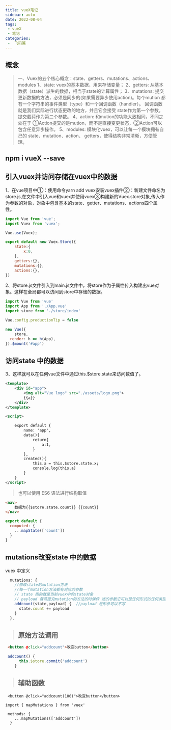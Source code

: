 ```yaml
---
title: vueX笔记
sidebar: auto
date: 2022-08-04
tags:
 - vueX
 - 笔记
categories:
 -  飞码篇
---
```


## 概念

>一、Vuex的五个核心概念：state、getters、mutations、actions、modules
>1、state: vuex的基本数据，用来存储变量；
>2、getters: 从基本数据（state）派生的数据，相当于state的计算属性；
>3、mutations: 提交更新数据的方法，必须是同步的(如果需要异步使用action)。每个mution 都有一个字符串的事件类型（type）和一个回调函数（handler）。
>回调函数就是我们实际进行状态更改的地方，并且它会接受 state作为第一个参数，提交载荷作为第二个参数。
>4、action: 和mution的功能大致相同，不同之处在于 ①Action提交的是mution，而不是直接变更状态，②Action可以包含任意异步操作。
>5、modules: 模块化vuex，可以让每一个模块拥有自己的 state、mutation、action、 getters，使得结构非常清晰，方便管理。



## npm i vueX --save

## 引入vuex并访问存储在vuex中的数据

1、在vue项目中①：使用命令yarn add vuex安装vuex插件②：新建文件命名为store.js,在文件中引入vue和vuex并使用vuex③构建新的Vuex.store对象,传入作为参数的对象，对象中包含基本的state、getter、mutations、actions四个属性。

```jsx
import Vue from 'vue';
import Vuex from 'vuex';

Vue.use(Vuex);

export default new Vuex.Store({
    state:{
        x:0,
    },
    getters:{},
    mutations:{},
    actions:{},
})
```

2、将store.js文件引入到main.js文件中，将store作为子属性传入构建出vue对象。这样在全局都可以访问到store中存储的数据。

```jsx
import Vue from 'vue'
import App from './App.vue'
import store from './store/index'

Vue.config.productionTip = false

new Vue({
    store,
  render: h => h(App),
}).$mount('#app')
```

## 访问state  中的数据

3、这样就可以在任何vue文件中通过this.$store.state来访问数值了。

```xml
<template>
    <div id="app">
        <img alt="Vue logo" src="./assets/logo.png">
        {{a}}
    </div>
</template>

<script>

    export default {
        name: 'app',
        data(){
            return{
                a:1,
            }
        },
        created(){
            this.a = this.$store.state.x;
            console.log(this.a)
        }
    }
</script>
```

> 也可以使用 ES6 语法进行结构取值

```html
<nav>
    数据为{{$store.state.count}} {{count}}
</nav>
```

```js
export default {
  computed: {
    ...mapState(['count'])
  }
}
```

## mutations改变state 中的数据

vuex 中定义

```js
  mutations: {
    //修改state的mutation方法
    //每一个mutation方法都有对应的参数
    // state 指的就是当前vuex中的state对象
    // payload 载荷提交mutation的方法的时候传 递的参数它可以是任何形式的任何类型的值
    addcount(state,payload) {  //payload 是形参可以不写
      state.count += payload
    }
  },
```

> ## 原始方法调用 

```html
 <button @click="addcount">改变button</button>
```

```js
 addcount() {
      this.$store.commit('addcount')
    }
```

> ##  辅助函数

```
 <button @click="addcount(100)">改变button</button>
```

```
import { mapMutations } from 'vuex'
```

```
 methods: {
    ...mapMutations(['addcount'])
  }
```


